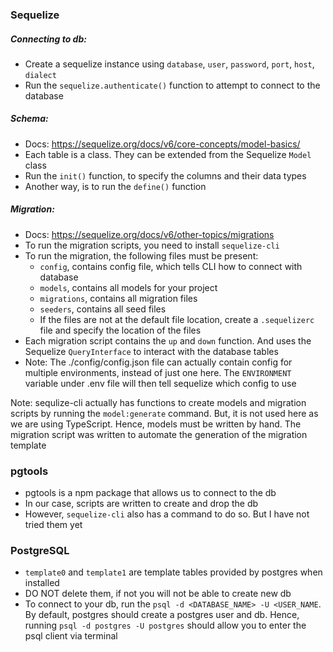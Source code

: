 ### Sequelize

##### Connecting to db:
- Create a sequelize instance using `database`, `user`, `password`, `port`, `host`, `dialect`
- Run the `sequelize.authenticate()` function to attempt to connect to the database

##### Schema:
- Docs: <https://sequelize.org/docs/v6/core-concepts/model-basics/>
- Each table is a class. They can be extended from the Sequelize `Model` class 
- Run the `init()` function, to specify the columns and their data types
- Another way, is to run the `define()` function

##### Migration:
- Docs: <https://sequelize.org/docs/v6/other-topics/migrations>
- To run the migration scripts, you need to install `sequelize-cli`
- To run the migration, the following files must be present:
  - `config`, contains config file, which tells CLI how to connect with database
  - `models`, contains all models for your project
  - `migrations`, contains all migration files
  - `seeders`, contains all seed files
  - If the files are not at the default file location, create a `.sequelizerc` file and specify the location of the files
- Each migration script contains the `up` and `down` function. And uses the Sequelize `QueryInterface` to interact with the database tables
- Note: The ./config/config.json file can actually contain config for multiple environments, instead of just one here. The `ENVIRONMENT` variable under .env file will then tell sequelize which config to use

Note: sequlize-cli actually has functions to create models and migration scripts by running the `model:generate` command. But, it is not used here as we are using TypeScript. Hence, models must be written by hand. The migration script was written to automate the generation of the migration template

### pgtools
- pgtools is a npm package that allows us to connect to the db
- In our case, scripts are written to create and drop the db
- However, `sequelize-cli` also has a command to do so. But I have not tried them yet

### PostgreSQL
- `template0` and `template1` are template tables provided by postgres when installed
- DO NOT delete them, if not you will not be able to create new db
- To connect to your db, run the `psql -d <DATABASE_NAME> -U <USER_NAME`. By default, postgres should create a postgres user and db. Hence, running `psql -d postgres -U postgres` should allow you to enter the psql client via terminal